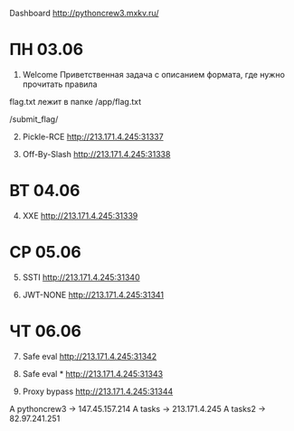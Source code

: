 Dashboard
http://pythoncrew3.mxkv.ru/


# ПН 03.06

1. Welcome
Приветственная задача с описанием формата, где нужно прочитать правила

flag.txt лежит в папке /app/flag.txt

/submit_flag/

2. Pickle-RCE
http://213.171.4.245:31337

3. Off-By-Slash
http://213.171.4.245:31338


# ВТ 04.06

4. XXE
http://213.171.4.245:31339

# СР 05.06

5. SSTI
http://213.171.4.245:31340
   
6. JWT-NONE
http://213.171.4.245:31341

# ЧТ 06.06

7. Safe eval
http://213.171.4.245:31342

8. Safe eval *
http://213.171.4.245:31343

9. Proxy bypass
http://213.171.4.245:31344



A pythoncrew3 → 147.45.157.214
A tasks → 213.171.4.245
A tasks2 → 82.97.241.251
